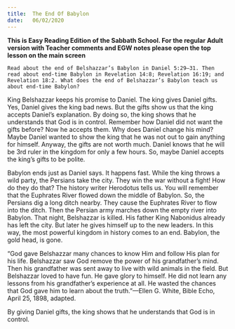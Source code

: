 ```yaml
---
title:  The End Of Babylon
date:   06/02/2020
---
```


**This is Easy Reading Edition of the Sabbath School. For the regular Adult version with Teacher comments and EGW notes please open the top lesson on the main screen** 

`Read about the end of Belshazzar’s Babylon in Daniel 5:29–31. Then read about end-time Babylon in Revelation 14:8; Revelation 16:19; and Revelation 18:2. What does the end of Belshazzar’s Babylon teach us about end-time Babylon?`

King Belshazzar keeps his promise to Daniel. The king gives Daniel gifts. Yes, Daniel gives the king bad news. But the gifts show us that the king accepts Daniel’s explanation. By doing so, the king shows that he understands that God is in control. Remember how Daniel did not want the gifts before? Now he accepts them. Why does Daniel change his mind? Maybe Daniel wanted to show the king that he was not out to gain anything for himself. Anyway, the gifts are not worth much. Daniel knows that he will be 3rd ruler in the kingdom for only a few hours. So, maybe Daniel accepts the king’s gifts to be polite.

Babylon ends just as Daniel says. It happens fast. While the king throws a wild party, the Persians take the city. They win the war without a fight! How do they do that? The history writer Herodotus tells us. You will remember that the Euphrates River flowed down the middle of Babylon. So, the Persians dig a long ditch nearby. They cause the Euphrates River to flow into the ditch. Then the Persian army marches down the empty river into Babylon. That night, Belshazzar is killed. His father King Nabonidus already has left the city. But later he gives himself up to the new leaders. In this way, the most powerful kingdom in history comes to an end. Babylon, the gold head, is gone.

“God gave Belshazzar many chances to know Him and follow His plan for his life. Belshazzar saw God remove the power of his grandfather’s mind. Then his grandfather was sent away to live with wild animals in the field. But Belshazzar loved to have fun. He gave glory to himself. He did not learn any lessons from his grandfather’s experience at all. He wasted the chances that God gave him to learn about the truth.”—Ellen G. White, Bible Echo, April 25, 1898, adapted.

By giving Daniel gifts, the king shows that he understands that God is in control.
